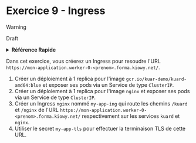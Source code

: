 # Exercice 9 - Ingress

> [!warning]
> Draft

<details>
<summary><b>Référence Rapide</b></summary>
<p>

* Espace de noms : `default`<br>
* Documentation : [Service](https://kubernetes.io/docs/concepts/services-networking/services/),[Ingress](https://kubernetes.io/docs/concepts/services-networking/ingress/),[Ingress Controller](https://kubernetes.io/docs/concepts/services-networking/ingress-controllers/), [Gateway API](https://kubernetes.io/docs/concepts/services-networking/gateway/)

</p>
</details>

Dans cet exercice, vous créerez un Ingress pour resoudre l'URL `https://mon-application.worker-0-<prenom>.forma.kiowy.net/`.

1. Créer un déploiement à 1 replica pour l'image `gcr.io/kuar-demo/kuard-amd64:blue` et exposer ses pods via un Service de type `ClusterIP`.
2. Créer un déploiement à 1 replica pour l'image `nginx` et exposer ses pods via un Service de type `ClusterIP`.
3. Créer un Ingress `nginx` nommé `my-app-ing` qui route les chemins `/kuard` et `/nginx` de l'URL `https://mon-application.worker-0-<prenom>.forma.kiowy.net/` respectivement sur les services `kuard` et `nginx`.
4. Utiliser le secret `my-app-tls` pour effectuer la terminaison TLS de cette URL.
